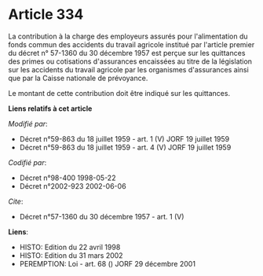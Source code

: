 # Article 334

La contribution à la charge des employeurs assurés pour l'alimentation du fonds commun des accidents du travail agricole
institué par l'article premier du décret n° 57-1360 du 30 décembre 1957 est perçue sur les quittances des primes ou
cotisations d'assurances encaissées au titre de la législation sur les accidents du travail agricole par les organismes
d'assurances ainsi que par la Caisse nationale de prévoyance.

Le montant de cette contribution doit être indiqué sur les quittances.

**Liens relatifs à cet article**

_Modifié par_:

  - Décret n°59-863 du 18 juillet 1959 - art. 1 (V) JORF 19 juillet 1959
  - Décret n°59-863 du 18 juillet 1959 - art. 4 (V) JORF 19 juillet 1959

_Codifié par_:

  - Décret n°98-400 1998-05-22
  - Décret n°2002-923 2002-06-06

_Cite_:

  - Décret n°57-1360 du 30 décembre 1957 - art. 1 (V)

**Liens**:

  - HISTO: Edition du 22 avril 1998
  - HISTO: Edition du 31 mars 2002
  - PEREMPTION: Loi - art. 68 () JORF 29 décembre 2001
